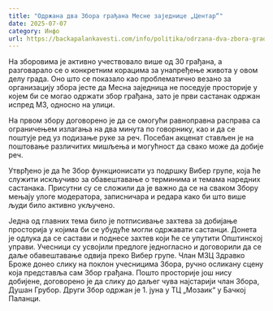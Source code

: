```yaml
---
title: "Одржана два Збора грађана Месне заједнице „Центар“"
date: 2025-07-07
category: Инфо
url: https://backapalankavesti.com/info/politika/odrzana-dva-zbora-gradjana-mesne-zajednice-centar/
---
```


На зборовима је активно учествовало више од 30 грађана, а разговарало се о конкретним корацима за унапређење живота у овом делу града. Оно што се показало као проблематично везано за организацију збора јесте да Месна заједница не поседује просторије у којем би се могао одржати збор грађана, зато је први састанак одржан испред МЗ, односно на улици.

На првом збору договорено је да се омогући равноправна расправа са ограничењем излагања на два минута по говорнику, као и да се поштује ред уз подизање руке за реч. Посебан акценат стављен је на поштовање различитих мишљења и могућност да свако може да добије реч.

Утврђено је да ће Збор функционисати уз подршку Вибер групе, која ће служити искључиво за обавештавање о терминима и темама наредних састанака. Присутни су се сложили да је важно да се на сваком Збору мењају улоге модератора, записничара и редара како би што више људи било активно укључено.

Једна од главних тема било је потписивање захтева за добијање просторија у којима би се убудуће могли одржавати састанци. Донета је одлука да се састави и поднесе захтев који ће се упутити Општинској управи. Учесници су усвојили предлоге једногласно и договорили да се даље обавештавање одвија преко Вибер групе. Члан МЗЦ Здравко Броже донео слику на поклон учесницима Збора, ручно осликану сцену која представља сам Збор грађана. Пошто просторије још нису добијене, договорено је да слику до даљег чува најстарији члан Збора, Душан Грубор. Други Збор одржан је 1. јуна у ТЦ „Мозаик“ у Бачкој Паланци.
